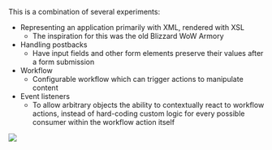 This is a combination of several experiments:

* Representing an application primarily with XML, rendered with XSL
    * The inspiration for this was the old Blizzard WoW Armory
* Handling postbacks
    * Have input fields and other form elements preserve their values after a form submission
* Workflow
    * Configurable workflow which can trigger actions to manipulate content
* Event listeners
    * To allow arbitrary objects the ability to contextually react to workflow actions, instead of hard-coding custom logic for every possible consumer within the workflow action itself

![](https://github.com/kdeloach/labs/raw/master/php/workflow/preview.png)
